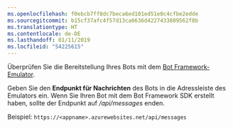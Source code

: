 ```yaml
---
ms.openlocfilehash: f0ebcb7ff8dc7beca6ed101ed51e0c4cfbe2edde
ms.sourcegitcommit: b15cf37afc4f57d13ca6636d4227433809562f8b
ms.translationtype: HT
ms.contentlocale: de-DE
ms.lasthandoff: 01/11/2019
ms.locfileid: "54225615"
---
```

Überprüfen Sie die Bereitstellung Ihres Bots mit dem [Bot Framework-Emulator](~/bot-service-debug-emulator.md). 

Geben Sie den **Endpunkt für Nachrichten** des Bots in die Adressleiste des Emulators ein. Wenn Sie Ihren Bot mit dem Bot Framework SDK erstellt haben, sollte der Endpunkt auf */api/messages* enden.

Beispiel: `https://<appname>.azurewebsites.net/api/messages`
